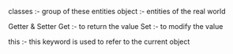 classes :- group of these entities 
object :- entities of the real world 

Getter & Setter 
Get :- to return the value
Set :- to modify the value

this :- this keyword is used to refer to the current object

